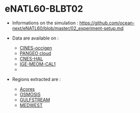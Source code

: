# eNATL60-BLBT02

- Informations on the simulation : https://github.com/ocean-next/eNATL60/blob/master/02_experiment-setup.md

- Data are available on :
  - [CINES-occigen](https://github.com/AurelieAlbert/extractions/platforms/occigen.md)
  - [PANGEO cloud](https://github.com/AurelieAlbert/extractions/platforms/cloud.md)
  - [CNES-HAL](https://github.com/AurelieAlbert/extractions/platforms/hal.md)
  - [IGE-MEOM-CAL1](https://github.com/AurelieAlbert/extractions/platforms/cal1.md)
  - 
- Regions extracted are :
  - [Açores](https://github.com/AurelieAlbert/extractions/regions/ACO.md)
  - [OSMOSIS](https://github.com/AurelieAlbert/extractions/regions/OSMOSIS.md)
  - [GULFSTREAM](https://github.com/AurelieAlbert/extractions/regions/GULFSTREAM.md)
  - [MEDWEST](https://github.com/AurelieAlbert/extractions/regions/MEDWEST.md)
  
